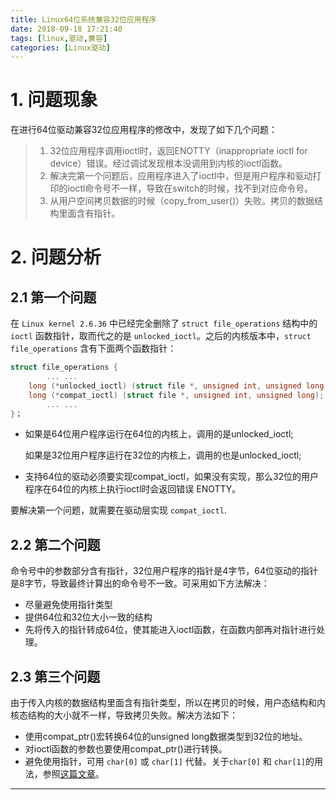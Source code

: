 ```yaml
---
title: Linux64位系统兼容32位应用程序
date: 2018-09-18 17:21:40
tags: [linux,驱动,兼容]
categories: [Linux驱动]
---
```


# 1. 问题现象

在进行64位驱动兼容32位应用程序的修改中，发现了如下几个问题：

> 1. 32位应用程序调用ioctl时，返回ENOTTY（inappropriate ioctl for device）错误。经过调试发现根本没调用到内核的ioctl函数。
> 2. 解决完第一个问题后，应用程序进入了ioctl中，但是用户程序和驱动打印的ioctl命令号不一样，导致在switch的时候，找不到对应命令号。
> 3. 从用户空间拷贝数据的时候（copy_from_user()）失败。拷贝的数据结构里面含有指针。

# 2. 问题分析

## 2.1 第一个问题

在 `Linux kernel 2.6.36` 中已经完全删除了 `struct file_operations` 结构中的 `ioctl` 函数指针，取而代之的是 `unlocked_ioctl`。之后的内核版本中，`struct file_operations` 含有下面两个函数指针：
<!-- more -->
``` C
struct file_operations {
        ... ...
    long (*unlocked_ioctl) (struct file *, unsigned int, unsigned long);
    long (*compat_ioctl) (struct file *, unsigned int, unsigned long);
        ... ...
}；
```

*  如果是64位用户程序运行在64位的内核上，调用的是unlocked_ioctl;

   如果是32位用户程序运行在32位的内核上，调用的也是unlocked_ioctl;

*  支持64位的驱动必须要实现compat_ioctl，如果没有实现，那么32位的用户程序在64位的内核上执行ioctl时会返回错误 ENOTTY。

要解决第一个问题，就需要在驱动层实现 `compat_ioctl`.

## 2.2 第二个问题

命令号中的参数部分含有指针，32位用户程序的指针是4字节，64位驱动的指针是8字节，导致最终计算出的命令号不一致。可采用如下方法解决：
*  尽量避免使用指针类型
*  提供64位和32位大小一致的结构
*  先将传入的指针转成64位，使其能进入ioctl函数，在函数内部再对指针进行处理。

## 2.3 第三个问题

由于传入内核的数据结构里面含有指针类型，所以在拷贝的时候，用户态结构和内核态结构的大小就不一样，导致拷贝失败。解决方法如下：

* 使用compat_ptr()宏转换64位的unsigned long数据类型到32位的地址。
* 对ioctl函数的参数也要使用compat_ptr()进行转换。
* 避免使用指针，可用 `char[0]` 或 `char[1]` 代替。关于`char[0]` 和 `char[1]`的用法，参照[这篇文章](https://do-do-do.github.io/C%E8%AF%AD%E8%A8%80%E7%BB%93%E6%9E%84%E4%BD%93%E4%B8%ADchar-0-%E5%92%8Cchar-1-%E7%9A%84%E7%94%A8%E6%B3%95.html)。



---